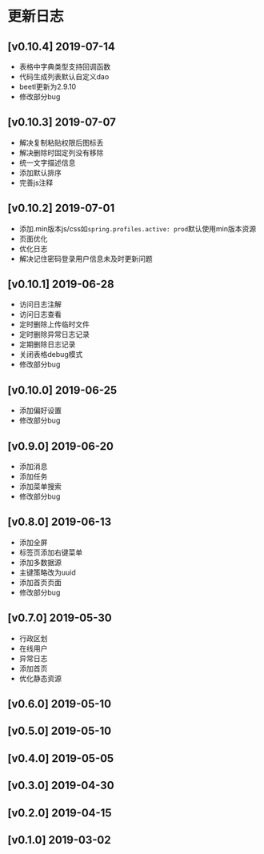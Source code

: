 # 更新日志
## [v0.10.4] 2019-07-14
- 表格中字典类型支持回调函数
- 代码生成列表默认自定义dao
- beetl更新为2.9.10
- 修改部分bug
## [v0.10.3] 2019-07-07
- 解决复制粘贴权限后图标丢
- 解决删除时固定列没有移除
- 统一文字描述信息
- 添加默认排序
- 完善js注释
## [v0.10.2] 2019-07-01
- 添加.min版本js/css如`spring.profiles.active: prod`默认使用min版本资源
- 页面优化
- 优化日志
- 解决记住密码登录用户信息未及时更新问题
## [v0.10.1] 2019-06-28
- 访问日志注解
- 访问日志查看
- 定时删除上传临时文件
- 定时删除异常日志记录
- 定期删除日志记录
- 关闭表格debug模式
- 修改部分bug
## [v0.10.0] 2019-06-25
- 添加偏好设置
- 修改部分bug
## [v0.9.0] 2019-06-20
- 添加消息
- 添加任务
- 添加菜单搜索
- 修改部分bug
## [v0.8.0] 2019-06-13
- 添加全屏
- 标签页添加右键菜单
- 添加多数据源
- 主键策略改为uuid
- 添加首页页面
- 修改部分bug
## [v0.7.0] 2019-05-30
- 行政区划
- 在线用户
- 异常日志
- 添加首页
- 优化静态资源
## [v0.6.0] 2019-05-10
## [v0.5.0] 2019-05-10
## [v0.4.0] 2019-05-05
## [v0.3.0] 2019-04-30
## [v0.2.0] 2019-04-15
## [v0.1.0] 2019-03-02
